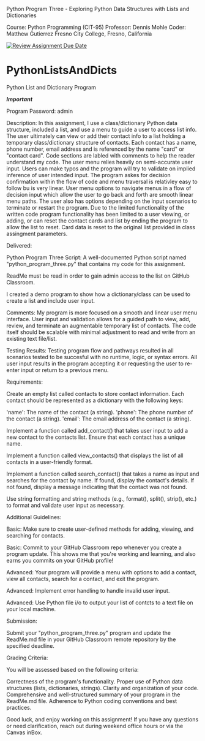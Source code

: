Python Program Three - Exploring Python Data Structures with Lists and Dictionaries

Course: Python Programming (CIT-95)
Professor: Dennis Mohle
Coder: Matthew Gutierrez
Fresno City College, Fresno, California


[![Review Assignment Due Date](https://classroom.github.com/assets/deadline-readme-button-24ddc0f5d75046c5622901739e7c5dd533143b0c8e959d652212380cedb1ea36.svg)](https://classroom.github.com/a/07tV9k7q)
# PythonListsAndDicts

Python List and Dictionary Program

*****Important*****

Program Password: admin

Description:
In this assignment, I use a class/dictionary Python data structure, included a list, and use a menu to guide a user to access list info. The user ultimately can view or add their contact info to a list holding a temporary class/dictionary structure of contacts. Each contact has a name, phone number, email address and is referenced by the name "card" or "contact card". Code sections are labled with comments to help the reader understand my code. The user menu relies heavily on semi-accurate user input. Users can make typos and the program will try to validate on implied inference of user intended input. The program askes for decision confirmation within the flow of code and menu traversal is relativley easy to follow bu is very linear. User menu options to navigate menus in a flow of decision input which allow the user to go back and forth are smooth linear menu paths. The user also has options depending on the input scenarios to terminate or restart the program. Due to the limited functionality of the written code program functionality has been limited to a user viewing, or adding, or can reset the contact cards and list by ending the program to allow the list to reset. Card data is reset to the original list provided in class assingment parameters.

Delivered:

Python Program Three Script: A well-documented Python script named "python_program_three.py" that contains my code for this assignment.

ReadMe must be read in order to gain admin access to the list on GitHub Classroom.

I created a demo program to show how a dictionary/class can be used to create a list and include user input.

Comments: My program is more focused on a smooth and linear user menu interface. User input and validation allows for a guided path to view, add, review, and terminate an augmentable temporary list of contacts. The code itself should be scalable with minimal adjustment to read and write from an existing text file/list.

Testing Results: Testing program flow and pathways resulted in all scenarios tested to be succesful with no runtime, logic, or syntax errors. All user input results in the program accepting it or requesting the user to re-enter input or return to a previous menu.

Requirements:

Create an empty list called contacts to store contact information. Each contact should be represented as a dictionary with the following keys:

'name': The name of the contact (a string).
'phone': The phone number of the contact (a string).
'email': The email address of the contact (a string).

Implement a function called add_contact() that takes user input to add a new contact to the contacts list. Ensure that each contact has a unique name.

Implement a function called view_contacts() that displays the list of all contacts in a user-friendly format.

Implement a function called search_contact() that takes a name as input and searches for the contact by name. If found, display the contact's details. If not found, display a message indicating that the contact was not found.

Use string formatting and string methods (e.g., format(), split(), strip(), etc.) to format and validate user input as necessary.

Additional Guidelines:

Basic: Make sure to create user-defined methods for adding, viewing, and searching for contacts.

Basic: Commit to your GitHub Classroom repo whenever you create a program update. This shows me that you're working and learning, and also earns you commits on your GitHub profile!

Advanced: Your program will provide a menu with options to add a contact, view all contacts, search for a contact, and exit the program.

Advanced: Implement error handling to handle invalid user input.

Advanced: Use Python file i/o to output your list of contcts to a text file on your local machine. 

Submission:

Submit your "python_program_three.py" program and update the ReadMe.md file in your GitHub Classroom remote repository by the specified deadline.

Grading Criteria:

You will be assessed based on the following criteria:

Correctness of the program's functionality.
Proper use of Python data structures (lists, dictionaries, strings).
Clarity and organization of your code.
Comprehensive and well-structured summary of your program in the ReadMe.md file.
Adherence to Python coding conventions and best practices.

Good luck, and enjoy working on this assignment! If you have any questions or need clarification, reach out during weekend office hours or via the Canvas inBox.



